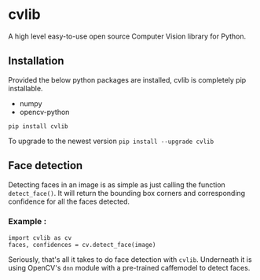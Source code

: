 # cvlib 
A high level easy-to-use open source Computer Vision library for Python.

## Installation
Provided the below python packages are installed, cvlib is completely pip installable.
* numpy
* opencv-python

`pip install cvlib`

To upgrade to the newest version
`pip install --upgrade cvlib`

## Face detection
Detecting faces in an image is as simple as just calling the function `detect_face()`. It will return the bounding box corners and corresponding confidence for all the faces detected.
### Example :

``` 
import cvlib as cv
faces, confidences = cv.detect_face(image) 
```
Seriously, that's all it takes to do face detection with `cvlib`. Underneath it is using OpenCV's `dnn` module with a pre-trained caffemodel to detect faces. 
